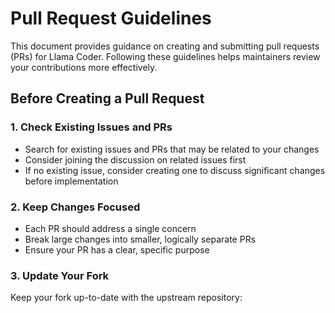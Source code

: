 # Pull Request Guidelines

This document provides guidance on creating and submitting pull requests (PRs) for Llama Coder. Following these guidelines helps maintainers review your contributions more effectively.

## Before Creating a Pull Request

### 1. Check Existing Issues and PRs

- Search for existing issues and PRs that may be related to your changes
- Consider joining the discussion on related issues first
- If no existing issue, consider creating one to discuss significant changes before implementation

### 2. Keep Changes Focused

- Each PR should address a single concern
- Break large changes into smaller, logically separate PRs
- Ensure your PR has a clear, specific purpose

### 3. Update Your Fork

Keep your fork up-to-date with the upstream repository:


